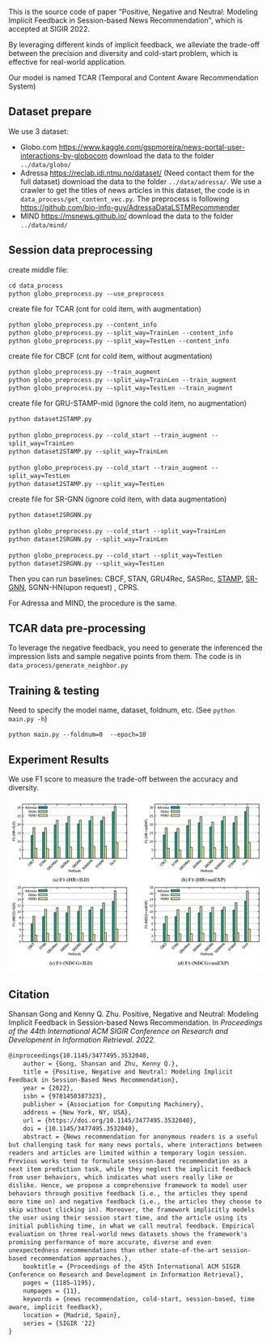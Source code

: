 This is the source code of paper "Positive, Negative and Neutral: Modeling Implicit Feedback in Session-based News Recommendation", which is accepted at SIGIR 2022.

By leveraging different kinds of implicit feedback, we alleviate the trade-off between the precision and diversity and cold-start problem, which is effective for real-world application.

Our model is named TCAR (Temporal and Content Aware Recommendation System)

## Dataset prepare
We use 3 dataset:
- Globo.com <https://www.kaggle.com/gspmoreira/news-portal-user-interactions-by-globocom> download the data to the folder `../data/globo/`
- Adressa <https://reclab.idi.ntnu.no/dataset/> (Need contact them for the full dataset) download the data to the folder `../data/adressa/`. We use a crawler to get the titles of news articles in this dataset, the code is in ```data_process/get_content_vec.py```. The preprocess is following https://github.com/bio-info-guy/AdressaDataLSTMRecommender
- MIND <https://msnews.github.io/> download the data to the folder `../data/mind/`

## Session data preprocessing
create middle file:
```
cd data_process
python globo_preprocess.py --use_preprocess
```
create file for TCAR (cnt for cold item, with augmentation)
```
python globo_preprocess.py --content_info
python globo_preprocess.py --split_way=TrainLen --content_info
python globo_preprocess.py --split_way=TestLen --content_info
```
create file for CBCF (cnt for cold item, without augmentation)
```
python globo_preprocess.py --train_augment
python globo_preprocess.py --split_way=TrainLen --train_augment
python globo_preprocess.py --split_way=TestLen --train_augment
```

create file for GRU-STAMP-mid (ignore the cold item, no augmentation)
```
python dataset2STAMP.py

python globo_preprocess.py --cold_start --train_augment --split_way=TrainLen
python dataset2STAMP.py --split_way=TrainLen

python globo_preprocess.py --cold_start --train_augment --split_way=TestLen
python dataset2STAMP.py --split_way=TestLen
```

create file for SR-GNN (ignore cold item, with data augmentation)
```
python dataset2SRGNN.py

python globo_preprocess.py --cold_start --split_way=TrainLen
python dataset2SRGNN.py --split_way=TrainLen

python globo_preprocess.py --cold_start --split_way=TestLen
python dataset2SRGNN.py --split_way=TestLen
```
Then you can run baselines: CBCF, STAN, GRU4Rec, SASRec, [STAMP](https://github.com/uestcnlp/STAMP), [SR-GNN](https://github.com/CRIPAC-DIG/SR-GNN), SGNN-HN(upon request) , CPRS.

For Adressa and MIND, the procedure is the same.

## TCAR data pre-processing
To leverage the negative feedback, you need to generate the inferenced the impression lists and sample negative points from them. The code is in ```data_process/generate_neighbor.py```

## Training & testing
Need to specify the model name, dataset, foldnum, etc. (See `python main.py -h`)
```
python main.py --foldnum=0  --epoch=10
```

## Experiment Results
We use F1 score to measure the trade-off between the accuracy and diversity.

![image](https://github.com/summmeer/session-based-news-recommendation/blob/master/results.png)

## Citation

Shansan Gong and Kenny Q. Zhu. Positive, Negative and Neutral: Modeling Implicit Feedback in Session-based News Recommendation. In *Proceedings of the 44th International ACM SIGIR Conference on Research and Development in Information Retrieval. 2022.*

```
@inproceedings{10.1145/3477495.3532040,
    author = {Gong, Shansan and Zhu, Kenny Q.},
    title = {Positive, Negative and Neutral: Modeling Implicit Feedback in Session-Based News Recommendation},
    year = {2022},
    isbn = {9781450387323},
    publisher = {Association for Computing Machinery},
    address = {New York, NY, USA},
    url = {https://doi.org/10.1145/3477495.3532040},
    doi = {10.1145/3477495.3532040},
    abstract = {News recommendation for anonymous readers is a useful but challenging task for many news portals, where interactions between readers and articles are limited within a temporary login session. Previous works tend to formulate session-based recommendation as a next item prediction task, while they neglect the implicit feedback from user behaviors, which indicates what users really like or dislike. Hence, we propose a comprehensive framework to model user behaviors through positive feedback (i.e., the articles they spend more time on) and negative feedback (i.e., the articles they choose to skip without clicking in). Moreover, the framework implicitly models the user using their session start time, and the article using its initial publishing time, in what we call neutral feedback. Empirical evaluation on three real-world news datasets shows the framework's promising performance of more accurate, diverse and even unexpectedness recommendations than other state-of-the-art session-based recommendation approaches.},
    booktitle = {Proceedings of the 45th International ACM SIGIR Conference on Research and Development in Information Retrieval},
    pages = {1185–1195},
    numpages = {11},
    keywords = {news recommendation, cold-start, session-based, time aware, implicit feedback},
    location = {Madrid, Spain},
    series = {SIGIR '22}
}
```
